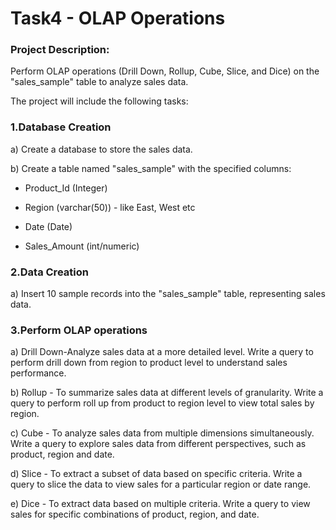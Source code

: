 # Task4 - OLAP Operations

### Project Description:
Perform OLAP operations (Drill Down, Rollup, Cube, Slice, and Dice) on the
"sales_sample" table to analyze sales data.

The project will include the following tasks:

### 1.Database Creation
a) Create a database to store the sales data.

b) Create a table named "sales_sample" with the specified columns:
  - Product_Id (Integer)
  
  - Region (varchar(50)) - like East, West etc
  
  - Date (Date)
  
  - Sales_Amount (int/numeric)

### 2.Data Creation
a) Insert 10 sample records into the "sales_sample" table, representing sales data.

### 3.Perform OLAP operations
a) Drill Down-Analyze sales data at a more detailed level. Write a query to perform drill down from region to product level to understand sales performance.

b) Rollup - To summarize sales data at different levels of granularity. Write a query to perform roll up from product to region level to view total sales by region.

c) Cube - To analyze sales data from multiple dimensions simultaneously. Write a query to explore sales data from different perspectives, such as product, region and date.

d) Slice - To extract a subset of data based on specific criteria. Write a query to slice the data to view sales for a particular region or date range.

e) Dice - To extract data based on multiple criteria. Write a query to view sales for specific combinations of product, region, and date.

